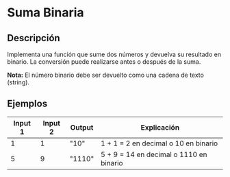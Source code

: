 # Suma Binaria

## Descripción
Implementa una función que sume dos números y devuelva su resultado en binario. La conversión puede realizarse antes o después de la suma.

**Nota:** El número binario debe ser devuelto como una cadena de texto (string).

## Ejemplos

| Input 1 | Input 2 | Output | Explicación |
|---------|---------|--------|-------------|
| 1 | 1 | "10" | 1 + 1 = 2 en decimal o 10 en binario |
| 5 | 9 | "1110" | 5 + 9 = 14 en decimal o 1110 en binario |
